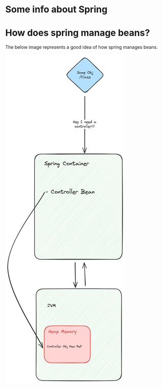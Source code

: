 # Some info about Spring


# How does spring manage beans?
The below image represents a good idea of how spring manages beans.

![alt spring-ioc-diagram](src/main/resources/static/spring-ioc.png)